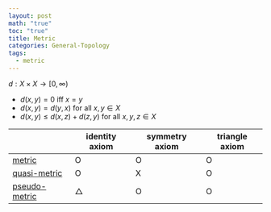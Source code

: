 ```yaml
---
layout: post
math: "true"
toc: "true"
title: Metric
categories: General-Topology
tags:
  - metric
---
```

${ d: X\times X \to [0,\infty) }$
- ${ d(x,y)=0 \mbox{ iff } x=y }$
- ${ d(x,y) = d(y,x) }$ for all ${ x,y \in X }$
- ${ d(x,y) \le d(x,z) + d(z,y) }$ for all ${ x,y,z \in X }$


|  | identity axiom | symmetry axiom | triangle axiom |
| ---- | ---- | ---- | ---- |
| [metric](https://paraconsistent.github.io/general-topology/2024/02/23/metric.html) | O | O | O |
| [quasi-metric](https://paraconsistent.github.io/general-topology/2024/02/23/Quasi-metric.html) | O | X | O |
| [pseudo-metric](https://paraconsistent.github.io/general-topology/2024/02/23/Pseudo-metric.html) | △ | O | O |
